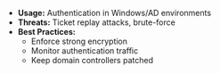 - **Usage:** Authentication in Windows/AD environments  
- **Threats:** Ticket replay attacks, brute-force  
- **Best Practices:**  
  - Enforce strong encryption  
  - Monitor authentication traffic  
  - Keep domain controllers patched